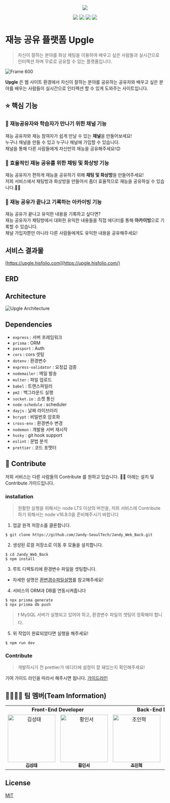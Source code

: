 <p align="center">
<img src="https://user-images.githubusercontent.com/28949213/138109377-4a86da46-6e83-466b-a60c-d2dd4a24b440.png"/>
</p>
<p align="center">   
   <img src='https://img.shields.io/github/package-json/v/Jandy-SeoulTech/Jandy_Web_Back'>
     <a href="https://github.com/Jandy-SeoulTech/Jandy_Web_Back/issues"><img src='https://img.shields.io/github/issues/Jandy-SeoulTech/Jandy_Web_Back'></a>
      <a href="https://github.com/Jandy-SeoulTech/Jandy_Web_Back/graphs/contributors"><img src='https://img.shields.io/github/contributors/Jandy-SeoulTech/Jandy_Web_Back'></a>
      <a href='https://github.com/Jandy-SeoulTech/Jandy_Web_Back/blob/main/LICENSE'><img src='https://img.shields.io/github/license/Jandy-SeoulTech/Jandy_Web_Back'></a>
</p>

# 재능 공유 플랫폼 Upgle

> 자신이 잘하는 분야를 화상 채팅을 이용하여 배우고 싶은 사람들과 실시간으로 인터랙션 하며 무료로 공유할 수 있는 플랫폼입니다. 

 
![Frame 600](https://user-images.githubusercontent.com/28949213/138156338-01c46b24-9d25-4ede-a428-76d7d06893a0.png)

**Upgle** 은 웹 사이트 환경에서 자신이 잘하는 분야를 공유하는 공유자와 배우고 싶은 분야를 배우는 사람들이 실시간으로 인터렉션 할 수 있게 도와주는 사이트입니다.
   


## ⭐️ 핵심 기능

### 🌈 재능공유자와 학습자가 만나기 위한 채널 기능
재능 공유자와 재능 참여자가 쉽게 만날 수 있는 **채널**을 만들어보세요!    
누구나 채널을 만들 수 있고 누구나 채널에 가입할 수 있습니다.    
채널을 통해 다른 사람들에게 자신만의 재능을 공유해주세요!😊

### 👥  효율적인 재능 공유를 위한 채팅 및 화상방 기능
재능 공유자가 편하게 재능을 공유하기 위해 **채팅 및 화상방**을 만들어주세요!    
저희 서비스에서 채팅방과 화상방을 만들어서 좀더 효율적으로 재능을 공유하실 수 있습니다.👋🏻

### 📝 재능 공유가 끝나고 기록하는 아카이빙 기능
재능 공유가 끝나고 유익한 내용을 기록하고 싶다면?    
재능 공유자가 채팅방에서 대화한 유익한 내용들을 직접 에디터를 통해 **아카이빙**으로 기록할 수 있습니다.    
채널 가입자뿐만 아니라 다른 사람들에게도 유익한 내용을 공유해주세요!

## 서비스 결과물

[https://upgle.hisfolio.com](https://upgle.hisfolio.com/)

## ERD

## Architecture
![Upgle Architecture](https://user-images.githubusercontent.com/28949213/138162544-26f92166-1b5f-4240-b7f0-67c11e87e059.png)

## Dependencies
- `express` : 서버 프레임워크
- `prisma` : ORM
- `passport` : Auth 
- `cors` : cors 셋팅
- `dotenv` : 환경변수
- `express-validator` : 요청값 검증
- `nodemailer` : 메일 발송
- `multer` : 파일 업로드
- `babel` : 트랜스파일러
- `pm2` : 백그라운드 실행
- `socket.io` : 소켓 통신
- `node-schedule` : scheduler
- `dayjs` : 날짜 라이브러리
- `bcrypt` : 비밀번호 암호화
- `cross-env` : 환경변수 변경
- `nodemon` : 개발용 서버 재시작
- `husky` : git hook support
- `eslint` : 문법 분석
- `prettier` : 코드 포맷터

## 🌟 Contribute
저희 서비스는 다른 사람들의 Contribute 를 원하고 있습니다. 👋🏻 아래는 설치 및 Contribute 가이드입니다.
### installation
> 원활한 실행을 위해서는 node LTS 이상의 버전을, 저희 서비스에 Contribute 하기 위해서는 node v16.8.0을 준비해주시기 바랍니다

1. 업글 원격 저장소를 클론합니다.
```
$ git clone https://github.com/Jandy-SeoulTech/Jandy_Web_Back.git
```
2. 생성된 로컬 저장소로 이동 후 모듈을 설치합니다.
```
$ cd Jandy_Web_Back
$ npm install
```
3. 루트 디렉토리에 환경변수 파일을 셋팅합니다.    
- 자세한 설명은 [환변경수파일설명](https://github.com/Jandy-SeoulTech/Jandy_Web_Back/wiki/%ED%99%98%EA%B2%BD%EB%B3%80%EC%88%98%ED%8C%8C%EC%9D%BC-%EC%84%A4%EB%AA%85)를 참고해주세요! 
4. 서비스의 ORM과 DB를 연동시켜줍니다
```
$ npx prisma generate
$ npx prisma db push
```
> ❗️ MySQL 서버가 실행되고 있어야 하고, 환경변수 파일의 셋팅이 정확해야 합니다.
5. 위 작업이 완료되었다면 실행을 해주세요!
```
$ npm run dev
```

### Contribute
> 개발하시기 전 prettier가 에디터에 설정이 잘 돼있는지 확인해주세요!

기여 가이드 라인을 따라서 해주시면 됩니다. [가이드라인](https://github.com/Jandy-SeoulTech/Jandy_Web_Back/blob/dev/CONTRIBUTING.md)


## 👨‍👩‍👧‍👦 팀 멤버(Team Information)
<table>
   <tr>
      <td colspan="2" align="center"><strong>Front-End Developer</strong></td>
      <td colspan="2" align="center"><strong>Back-End Developer</strong></td>
      <td colspan="1" align="center"><strong>Product Manager</strong></td>
      <td colspan="1" align="center"><strong>Product Designer</strong></td>
   </tr>
  <tr>
    <td align="center">
    <a href="https://github.com/md2eoseo"><img src="https://avatars.githubusercontent.com/u/8054085?v=4" width="150px;" alt="김성태"/><br /><sub><b>김성태</b></sub></a><br />
    </td>
     <td align="center">
        <a href="https://github.com/sjsjsj1246"><img src="https://avatars.githubusercontent.com/u/24623403?v=4" width="150px" alt="황인서"/><br /><sub><b>황인서</b></sub></a>
     </td>
     <td align="center">
        <a href="https://github.com/InHyeok-J"><img src="https://avatars.githubusercontent.com/u/28949213?v=4" width="150px" alt="조인혁"/><br /><sub><b>조인혁</b></sub></a>
     </td>
     <td align="center">
        <a href="https://github.com/iqeq1945"><img src="https://avatars.githubusercontent.com/u/50164778?v=4" width="150px" alt="홍성웅"/><br /><sub><b>홍성웅</b></sub></a>
     </td>
     <td align="center">
        <a href="https://github.com/KeisLuv5991"><img src="https://avatars.githubusercontent.com/u/38745815?v=4" width="150px" alt="최민준"/><br /><sub><b>최민준</b></sub></a>
     </td>
     <td align="center">
        <a href="##"><img src="https://user-images.githubusercontent.com/28949213/129733334-66bf8833-ce33-4e1a-9503-d01f700635af.png" width="150px" alt="김연수"/><br /><sub><b>김연수</b></sub></a>
     </td>
  <tr>
    

</table>

## License
[MIT](https://github.com/Jandy-SeoulTech/Jandy_Web_Back/blob/dev/LICENSE)
